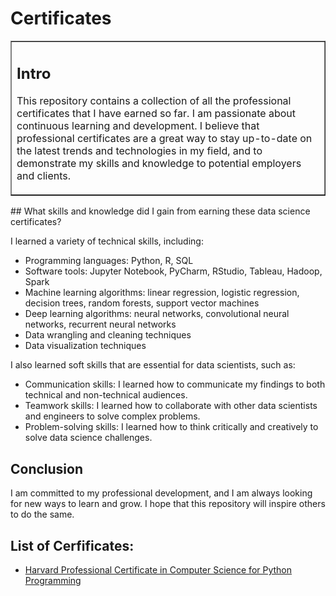 # Certificates
<table border=1 cellpadding=10><tr><td>  

## Intro

This repository contains a collection of all the professional certificates that I have earned so far. I am passionate about continuous learning and development. I believe that professional certificates are a great way to stay up-to-date on the latest trends and technologies in my field, and to demonstrate my skills and knowledge to potential employers and clients.  
</td></tr></table>
## What skills and knowledge did I gain from earning these data science certificates?

I learned a variety of technical skills, including:

- Programming languages: Python, R, SQL
- Software tools: Jupyter Notebook, PyCharm, RStudio, Tableau, Hadoop, Spark
- Machine learning algorithms: linear regression, logistic regression, decision trees, random forests, support vector machines
- Deep learning algorithms: neural networks, convolutional neural networks, recurrent neural networks
- Data wrangling and cleaning techniques
- Data visualization techniques

I also learned soft skills that are essential for data scientists, such as:

- Communication skills: I learned how to communicate my findings to both technical and non-technical audiences.
- Teamwork skills: I learned how to collaborate with other data scientists and engineers to solve complex problems.
- Problem-solving skills: I learned how to think critically and creatively to solve data science challenges.

## Conclusion

I am committed to my professional development, and I am always looking for new ways to learn and grow. I hope that this repository will inspire others to do the same.

## List of Cerfificates:
- [Harvard Professional Certificate in Computer Science for Python Programming](https://github.com/PeJiR/Harvard-s-Professional-Certificate-in-Computer-Science-for-Python-Programming.git)



 


